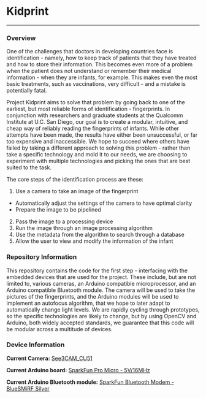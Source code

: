 # Kidprint

--------------------------------------------------------------------------------

### Overview

One of the challenges that doctors in developing countries face is
identification - namely, how to keep track of patients that they have treated
and how to store their information. This becomes even more of a problem when
the patient does not understand or remember their medical information - when
they are infants, for example. This makes even the most basic treatments, such
as vaccinations, very difficult - and a mistake is potentially fatal.

Project Kidprint aims to solve that problem by going back to one of the 
earliest, but most reliable forms of identification - fingerprints. In
conjunction with researchers and graduate students at the Qualcomm Institute at
U.C. San Diego, our goal is to create a modular, intuitive, and cheap way of
reliably reading the fingerprints of infants. While other attempts have been
made, the results have either been unsuccessful, or far too expensive and
inaccessible. We hope to succeed where others have failed by taking a different
approach to solving this problem - rather than take a specific technology and
mold it to our needs, we are choosing to experiment with multiple technologies
and picking the ones that are best suited to the task.

The core steps of the identification process are these:

1. Use a camera to take an image of the fingerprint
  * Automatically adjust the settings of the camera to have optimal clarity
  * Prepare the image to be pipelined
2. Pass the image to a processing device
3. Run the image through an image processing algorithm
4. Use the metadata from the algorithm to search through a database
5. Allow the user to view and modify the information of the infant

### Repository Information
This repository contains the code for the first step - interfacing with the
embedded devices that are used for the project. These include, but are not
limited to, various cameras, an Arduino compatible microprocessor, and an
Arduino compatible Bluetooth module. The camera will be used to take the
pictures of the fingerprints, and the Arduino modules will be used to implement
an autofocus algorithm, that we hope to later adapt to automatically change
light levels. We are rapidly cycling through prototypes, so the specific
technologies are likely to change, but by using OpenCV and Arduino, both widely
accepted standards, we guarantee that this code will be modular across a
multitude of devices.

### Device Information
**Current Camera:**
[See3CAM_CU51](http://www.e-consystems.com/Monochrome-USB-Camera-board.asp)

**Current Arduino board:**
[SparkFun Pro Micro - 5V/16MHz](https://www.sparkfun.com/products/12640)

**Current Arduino Bluetooth module:**
[SparkFun Bluetooth Modem - BlueSMiRF Silver](https://www.sparkfun.com/products/12577)
